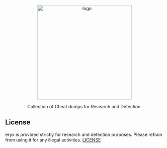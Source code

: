 <p align="center">
  <img src="https://github.com/user-attachments/assets/8c36bd5e-354d-4a03-a10f-9407b7132eaa" alt="logo" width="300"/>
</p>

<p align="center">
  Collection of Cheat dumps for Research and Detection.
</p>

## License
eryx is provided strictly for research and detection purposes. Please refrain from using it for any illegal activities.
[LICENSE](LICENSE)
